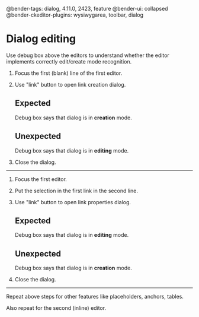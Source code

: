 @bender-tags: dialog, 4.11.0, 2423, feature
@bender-ui: collapsed
@bender-ckeditor-plugins: wysiwygarea, toolbar, dialog

# Dialog editing

Use debug box above the editors to understand whether the editor implements correctly edit/create mode recognition.

1. Focus the first (blank) line of the first editor.
1. Use "link" button to open link creation dialog.

	## Expected

	Debug box says that dialog is in **creation** mode.

	## Unexpected

	Debug box says that dialog is in **editing** mode.

1. Close the dialog.

---

1. Focus the first editor.
1. Put the selection in the first link in the second line.
1. Use "link" button to open link properties dialog.

	## Expected

	Debug box says that dialog is in **editing** mode.

	## Unexpected

	Debug box says that dialog is in **creation** mode.

1. Close the dialog.

---

Repeat above steps for other features like placeholders, anchors, tables.

Also repeat for the second (inline) editor.
